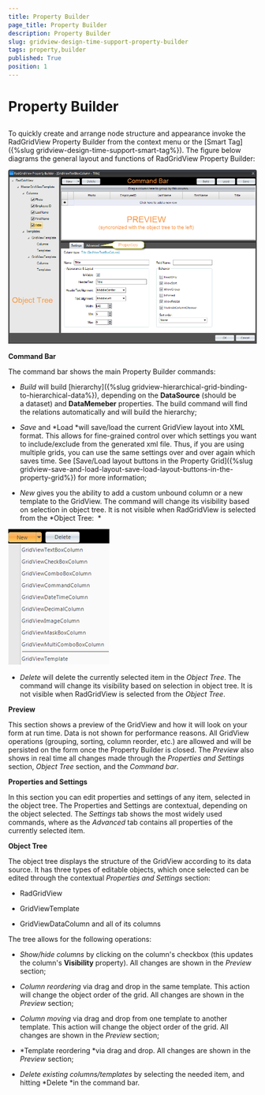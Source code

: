 ```yaml
---
title: Property Builder
page_title: Property Builder
description: Property Builder
slug: gridview-design-time-support-property-builder
tags: property,builder
published: True
position: 1
---
```


# Property Builder



## 

To quickly create and arrange node structure and appearance invoke the RadGridView Property Builder
        from the context menu or the [Smart Tag]({%slug gridview-design-time-support-smart-tag%}).
        The figure below diagrams the general layout and functions of RadGridView Property Builder:

![gridview-design-time-support-property-builder 001](images/gridview-design-time-support-property-builder001.png)

__Command Bar__

The command bar shows the main Property Builder commands:

* *Build* will build [hierarchy]({%slug gridview-hierarchical-grid-binding-to-hierarchical-data%}),
            depending on the __DataSource__ (should be a dataset) and __DataMemeber__ properties.
            The build command will find the relations automatically and will build the hierarchy;

* *Save* and *Load *will save/load the current GridView layout into XML format.
            This allows for fine-grained control over which settings you want to include/exclude from the generated xml file. Thus, if you are using multiple
            grids, you can use the same settings over and over again which saves time.
            See [Save/Load layout buttons in the Property Grid]({%slug gridview-save-and-load-layout-save-load-layout-buttons-in-the-property-grid%}) for more information;

* *New* gives you the ability to add a custom unbound column or a new template to the GridView.
            The command will change its visibility based on selection in object tree. It is not visible when RadGridView is selected from the *Object Tree:
		       *

![gridview-design-time-support-property-builder 002](images/gridview-design-time-support-property-builder002.png)  
          

* *Delete* will delete the currently selected item in the *Object Tree*.
            The command will change its visibility based on selection in object tree. It is not visible when RadGridView is selected
            from the *Object Tree*.

__Preview__

This section shows a preview of the GridView and how it will look on your form at run time. Data is not shown for performance reasons.
        All GridView operations (grouping, sorting, column reorder, etc.) are allowed and will be persisted on the form once the Property Builder is closed.
        The *Preview* also shows in real time all changes made through the *Properties and Settings* section,
        *Object Tree* section, and the *Command bar*.

__Properties and Settings__

In this section you can edit properties and settings of any item, selected in the object tree. The Properties and Settings are contextual,
        depending on the object selected. The *Settings* tab shows the most widely used commands, where as the *Advanced* tab
        contains all properties of the currently selected item.

__Object Tree__

The object tree displays the structure of the GridView according to its data source. It has three types of editable objects,
        which once selected can be edited through the contextual *Properties and Settings* section:

* RadGridView 

* GridViewTemplate

* GridViewDataColumn and all of its columns

The tree allows for the following operations:

* *Show/hide columns* by clicking on the column's checkbox (this updates the
            column's __Visibility__ property). All changes are shown in the *Preview* section;

* *Column reordering* via drag and drop in the same template. This action will change the object order of the grid.
            All changes are shown in the *Preview* section; 

* *Column moving* via drag and drop from one template to another template.
            This action will change the object order of the grid. All changes are shown in the *Preview* section; 

* *Template reordering *via drag and drop. All changes are shown in the *Preview* section;

* *Delete existing columns/templates* by selecting the needed item,
            and hitting *Delete *in the command bar.
